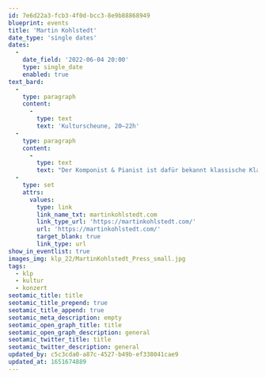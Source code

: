 ```yaml
---
id: 7e6d22a3-fcb3-4f0d-bcc3-8e9b88868949
blueprint: events
title: 'Martin Kohlstedt'
date_type: 'single dates'
dates:
  -
    date_field: '2022-06-04 20:00'
    type: single_date
    enabled: true
text_bard:
  -
    type: paragraph
    content:
      -
        type: text
        text: 'Kulturscheune, 20–22h'
  -
    type: paragraph
    content:
      -
        type: text
        text: "Der Komponist & Pianist ist dafür bekannt klassische Klaviermusik mit modernen Elementen zu mischen. Auf der Bühne verlieren seine Stücke ihre feste Form und werden zu Improvisationen. Eine außergewöhnliche Erfahrung in live erleben zu können.\_"
  -
    type: set
    attrs:
      values:
        type: link
        link_name_txt: martinkohlstedt.com
        link_type_url: 'https://martinkohlstedt.com/'
        url: 'https://martinkohlstedt.com/'
        target_blank: true
        link_type: url
show_in_eventlist: true
images_img: klp_22/MartinKohlstedt_Press_small.jpg
tags:
  - klp
  - kultur
  - konzert
seotamic_title: title
seotamic_title_prepend: true
seotamic_title_append: true
seotamic_meta_description: empty
seotamic_open_graph_title: title
seotamic_open_graph_description: general
seotamic_twitter_title: title
seotamic_twitter_description: general
updated_by: c5c3cda0-a87c-4527-b49b-ef338041cae9
updated_at: 1651674889
---
```

